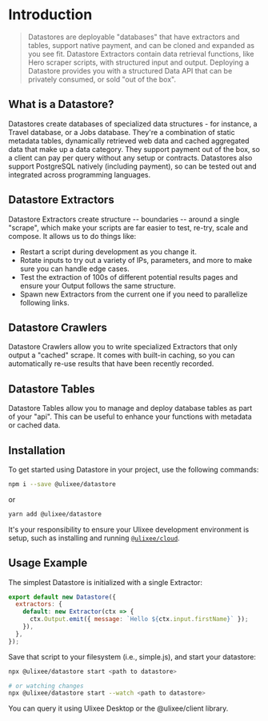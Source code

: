 # Introduction

> Datastores are deployable "databases" that have extractors and tables, support native payment, and can be cloned and expanded as you see fit. Datastore Extractors contain data retrieval functions, like Hero scraper scripts, with structured input and output. Deploying a Datastore provides you with a structured Data API that can be privately consumed, or sold "out of the box".

## What is a Datastore?

Datastores create databases of specialized data structures - for instance, a Travel database, or a Jobs database. They're a combination of static metadata tables, dynamically retrieved web data and cached aggregated data that make up a data category. They support payment out of the box, so a client can pay per query without any setup or contracts. Datastores also support PostgreSQL natively (including payment), so can be tested out and integrated across programming languages.

## Datastore Extractors

Datastore Extractors create structure -- boundaries -- around a single "scrape", which make your scripts are far easier to test, re-try, scale and compose. It allows us to do things like:

- Restart a script during development as you change it.
- Rotate inputs to try out a variety of IPs, parameters, and more to make sure you can handle edge cases.
- Test the extraction of 100s of different potential results pages and ensure your Output follows the same structure.
- Spawn new Extractors from the current one if you need to parallelize following links.

## Datastore Crawlers

Datastore Crawlers allow you to write specialized Extractors that only output a "cached" scrape. It comes with built-in caching, so you can automatically re-use results that have been recently recorded.

## Datastore Tables

Datastore Tables allow you to manage and deploy database tables as part of your "api". This can be useful to enhance your functions with metadata or cached data.

## Installation

To get started using Datastore in your project, use the following commands:

```bash
npm i --save @ulixee/datastore
```

or

```bash
yarn add @ulixee/datastore
```

It's your responsibility to ensure your Ulixee development environment is setup, such as installing and running [`@ulixee/cloud`](https://ulixee.org/docs/cloud).

## Usage Example

The simplest Datastore is initialized with a single Extractor:

```js
export default new Datastore({
  extractors: {
    default: new Extractor(ctx => {
      ctx.Output.emit({ message: `Hello ${ctx.input.firstName}` });
    }),
  },
});
```

Save that script to your filesystem (i.e., simple.js), and start your datastore:

```bash
npx @ulixee/datastore start <path to datastore>

# or watching changes
npx @ulixee/datastore start --watch <path to datastore>
```

You can query it using Ulixee Desktop or the @ulixee/client library.
